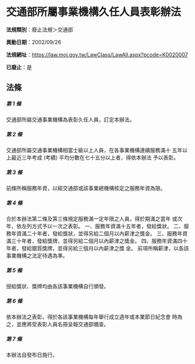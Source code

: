 # 交通部所屬事業機構久任人員表彰辦法

**法規類別**：廢止法規＞交通部

**異動日期**：2002/09/26  

**法規網址**：https://law.moj.gov.tw/LawClass/LawAll.aspx?pcode=K0020007

**已廢止**：是



## 法條
##### 第 1 條
交通部所屬交通事業機構為表彰久任人員，訂定本辦法。

##### 第 2 條
交通部所屬交通事業機構相當士級以上人員，在各事業機構連續服務滿十
五年以上最近三年考成 (考績) 平均分數在七十五分以上者，得依本辦法
予以表彰。

##### 第 3 條
前條所稱服務年資，以經交通部或該事業總機構核定之服務年資為限。

##### 第 4 條
合於本辦法第二條及第三條規定服務滿一定年限之人員，得於期滿之當年
或次年，依左列方式予以一次之表彰。
一、服務年資滿十五年者，發給獎狀。
二、服務年資滿二十年者，發給獎狀，並得另給二個月以內薪津之獎金。
三、服務年資滿三十年者，發給獎牌，並得另給二個月以內薪津之獎金。
四、服務年資滿四十年者，發給銀質獎牌，並得另給三個月以內薪津之獎
    金。
前項所稱薪津，以各該事業機構之法定待遇為準。


##### 第 5 條
授給獎狀、獎牌均由各該事業機構自行頒發。

##### 第 6 條
依本辦法之表彰，得於各該事業機構每年舉行成立週年或本業節日紀念會
時為之，並應將受表彰人員名冊呈報交通部備查。

##### 第 7 條
本辦法自發布日施行。


